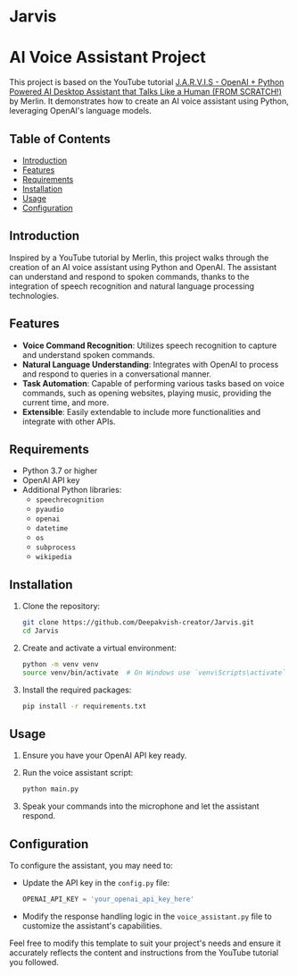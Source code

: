 # Jarvis
# AI Voice Assistant Project

This project is based on the YouTube tutorial [J.A.R.V.I.S - OpenAI + Python Powered AI Desktop Assistant that Talks Like a Human (FROM SCRATCH!)](https://www.youtube.com/watch?v=s_8b5iq4Rvk) by Merlin. It demonstrates how to create an AI voice assistant using Python, leveraging OpenAI's language models.

## Table of Contents
- [Introduction](#introduction)
- [Features](#features)
- [Requirements](#requirements)
- [Installation](#installation)
- [Usage](#usage)
- [Configuration](#configuration)


## Introduction
Inspired by a YouTube tutorial by Merlin, this project walks through the creation of an AI voice assistant using Python and OpenAI. The assistant can understand and respond to spoken commands, thanks to the integration of speech recognition and natural language processing technologies.

## Features
- **Voice Command Recognition**: Utilizes speech recognition to capture and understand spoken commands.
- **Natural Language Understanding**: Integrates with OpenAI to process and respond to queries in a conversational manner.
- **Task Automation**: Capable of performing various tasks based on voice commands, such as opening websites, playing music, providing the current time, and more.
- **Extensible**: Easily extendable to include more functionalities and integrate with other APIs.

## Requirements
- Python 3.7 or higher
- OpenAI API key
- Additional Python libraries:
  - `speechrecognition`
  - `pyaudio`
  - `openai`
  - `datetime`
  - `os`
  - `subprocess`
  - `wikipedia`

## Installation
1. Clone the repository:
   ```bash
   git clone https://github.com/Deepakvish-creator/Jarvis.git
   cd Jarvis
   ```

2. Create and activate a virtual environment:
   ```bash
   python -m venv venv
   source venv/bin/activate  # On Windows use `venv\Scripts\activate`
   ```

3. Install the required packages:
   ```bash
   pip install -r requirements.txt
   ```

## Usage
1. Ensure you have your OpenAI API key ready.

2. Run the voice assistant script:
   ```bash
   python main.py
   ```

3. Speak your commands into the microphone and let the assistant respond.

## Configuration
To configure the assistant, you may need to:
- Update the API key in the `config.py` file:
  ```python
  OPENAI_API_KEY = 'your_openai_api_key_here'
  ```

- Modify the response handling logic in the `voice_assistant.py` file to customize the assistant's capabilities.


Feel free to modify this template to suit your project's needs and ensure it accurately reflects the content and instructions from the YouTube tutorial you followed.
